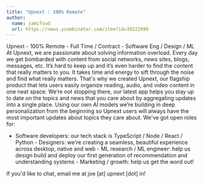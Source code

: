 ```yaml
---
title: "Upnext : 100% Remote"
author:
  name: jamifsud
  url: https://news.ycombinator.com/item?id=39222098
---
```

Upnext - 100% Remote - Full Time &#x2F; Contract - Software Eng &#x2F; Design &#x2F; ML
At Upnext, we are passionate about solving information overload. Every day we get bombarded with content from social networks, news sites, blogs, messages, etc. It’s hard to keep up and it’s even harder to find the content that really matters to you. It takes time and energy to sift through the noise and find what really matters. That&#x27;s why we created Upnext, our flagship product that lets users easily organize reading, audio, and video content in one neat space. We’re not stopping there, our latest app helps you stay up to date on the topics and news that you care about by aggregating updates into a single place. Using our own AI models we’re building in deep personalization from the beginning so Upnext users will always have the most important updates about topics they care about. We&#x27;ve got open roles for:

- Software developers: our tech stack is TypeScript &#x2F; Node &#x2F; React &#x2F; Python - Designers: we&#x27;re creating a seamless, beautiful experience across desktop, native and web - ML research &#x2F; ML engineer: help us design build and deploy our first generation of recommendation and understanding systems - Marketing &#x2F; growth: help us get the word out!

If you&#x27;d like to chat, email me at joe [at] upnext [dot] in!
